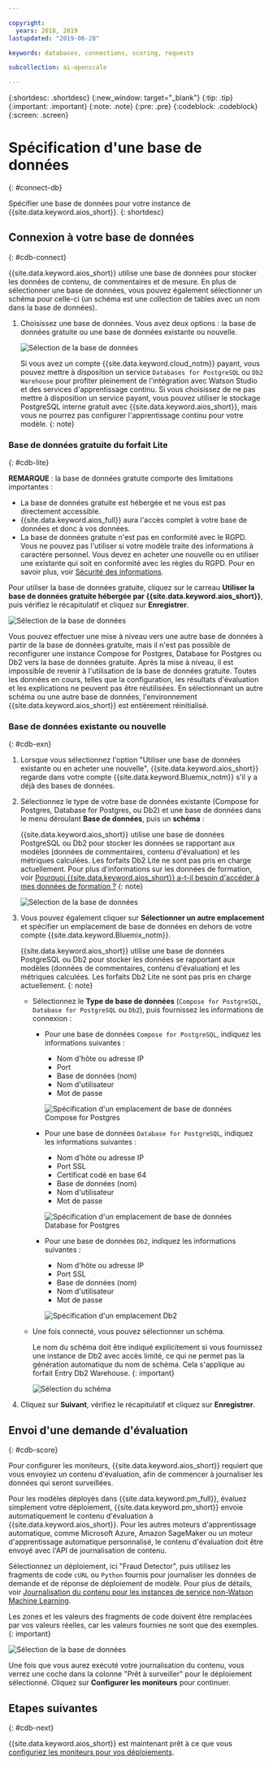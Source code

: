 ```yaml
---

copyright:
  years: 2018, 2019
lastupdated: "2019-06-28"

keywords: databases, connections, scoring, requests

subcollection: ai-openscale

---
```


{:shortdesc: .shortdesc}
{:new_window: target="_blank"}
{:tip: .tip}
{:important: .important}
{:note: .note}
{:pre: .pre}
{:codeblock: .codeblock}
{:screen: .screen}

# Spécification d'une base de données
{: #connect-db}

Spécifier une base de données pour votre instance de {{site.data.keyword.aios_short}}.
{: shortdesc}

## Connexion à votre base de données
{: #cdb-connect}

{{site.data.keyword.aios_short}} utilise une base de données pour stocker les données de contenu, de commentaires et de mesure. En plus de sélectionner une base de données, vous pouvez également sélectionner un schéma pour celle-ci
(un schéma est une collection de tables avec un nom dans la base de données).

1.  Choisissez une base de données. Vous avez deux options : la base de données gratuite ou une base de données existante ou nouvelle.

    ![Sélection de la base de données](images/gs-config-database.png)

    Si vous avez un compte {{site.data.keyword.cloud_notm}} payant,
vous pouvez mettre à disposition un service `Databases for PostgreSQL` ou `Db2 Warehouse`
pour profiter pleinement de l'intégration avec Watson Studio et des services d'apprentissage continu. Si vous choisissez de ne pas mettre à disposition un service payant,
vous pouvez utiliser le stockage PostgreSQL interne gratuit
avec {{site.data.keyword.aios_short}}, mais vous ne pourrez pas configurer l'apprentissage continu pour votre modèle.
    {: note}

### Base de données gratuite du forfait Lite
{: #cdb-lite}

**REMARQUE** : la base de données gratuite comporte des limitations importantes :

- La base de données gratuite est hébergée et ne vous est pas directement accessible.
- {{site.data.keyword.aios_full}} aura l'accès complet à votre base de données et donc à vos données.
- La base de données gratuite n'est pas en conformité avec le RGPD. Vous ne pouvez pas l'utiliser si votre modèle traite des informations à caractère personnel. Vous devez en acheter une nouvelle ou en utiliser une existante qui soit en conformité avec les règles du RGPD. Pour en savoir plus, voir [Sécurité des informations](/docs/services/ai-openscale?topic=ai-openscale-is-ov).

Pour utiliser la base de données gratuite, cliquez sur le carreau **Utiliser la base de données gratuite hébergée par {{site.data.keyword.aios_short}}**, puis vérifiez le récapitulatif et cliquez sur **Enregistrer**.

  ![Sélection de la base de données](images/gs-config-database2.png)
  
Vous pouvez effectuer une mise à niveau vers une autre base de données à partir de la base de données gratuite, mais il n'est pas possible de reconfigurer une instance Compose for Postgres, Database for Postgres ou Db2 vers la base de données gratuite. Après la mise à niveau, il est impossible de revenir à l'utilisation de la base de données gratuite. Toutes les données en cours, telles que la configuration, les résultats d'évaluation et les explications ne peuvent pas être réutilisées. En sélectionnant un autre schéma ou une autre base de données, l'environnement {{site.data.keyword.aios_short}} est entièrement réinitialisé.



### Base de données existante ou nouvelle
{: #cdb-exn}

1.  Lorsque vous sélectionnez l'option "Utiliser une base de données existante ou en acheter une nouvelle",
{{site.data.keyword.aios_short}} regarde dans votre compte {{site.data.keyword.Bluemix_notm}} s'il y a déjà des bases de données.

1.  Sélectionnez le type de votre base de données existante (Compose for Postgres, Database for Postgres, ou Db2)
et une base de données dans le menu déroulant **Base de données**, puis un **schéma** :

    {{site.data.keyword.aios_short}} utilise une base de données PostgreSQL ou Db2 pour stocker
les données se rapportant aux modèles (données de commentaires, contenu d'évaluation) et les métriques calculées. Les forfaits Db2 Lite ne sont pas pris en charge actuellement. Pour plus d'informations sur les données de formation, voir [Pourquoi {{site.data.keyword.aios_short}} a-t-il besoin d'accéder à mes données de formation ?](/docs/services/ai-openscale?topic=ai-openscale-trainingdata#trainingdata)
    {: note}

    ![Sélection de la base de données](images/gs-config-database3.png)

1.  Vous pouvez également cliquer sur **Sélectionner un autre emplacement**
et spécifier un emplacement de base de données en dehors de votre compte {{site.data.keyword.Bluemix_notm}}.

    {{site.data.keyword.aios_short}} utilise une base de données PostgreSQL ou Db2 pour stocker
les données se rapportant aux modèles (données de commentaires, contenu d'évaluation) et les métriques calculées. Les forfaits Db2 Lite ne sont pas pris en charge actuellement.
    {: note}

    - Sélectionnez le **Type de base de données**
(`Compose for PostgreSQL`, `Database for PostgreSQL` ou `Db2`),
puis fournissez les informations de connexion :

        - Pour une base de données `Compose for PostgreSQL`, indiquez les informations suivantes :

            - Nom d'hôte ou adresse IP
            - Port
            - Base de données (nom)
            - Nom d'utilisateur
            - Mot de passe

            ![Spécification d'un emplacement de base de données Compose for Postgres](images/db-config-cpostgres.png)

        - Pour une base de données `Database for PostgreSQL`, indiquez les informations suivantes :

            - Nom d'hôte ou adresse IP
            - Port SSL
            - Certificat codé en base 64
            - Base de données (nom)
            - Nom d'utilisateur
            - Mot de passe

            ![Spécification d'un emplacement de base de données Database for Postgres](images/db-config-dpostgres.png)

        - Pour une base de données `Db2`, indiquez les informations suivantes :

            - Nom d'hôte ou adresse IP
            - Port SSL
            - Base de données (nom)
            - Nom d'utilisateur
            - Mot de passe

            ![Spécification d'un emplacement Db2](images/db-config-db2.png)

    - Une fois connecté, vous pouvez sélectionner un schéma.

      Le nom du schéma doit être indiqué explicitement si vous fournissez une instance de Db2 avec accès limité, ce qui ne permet pas la génération automatique du nom de schéma. Cela s'applique au forfait Entry Db2 Warehouse.
      {: important}

      ![Sélection du schéma](images/gs-config-database5.png)

1.  Cliquez sur **Suivant**, vérifiez le récapitulatif et cliquez sur **Enregistrer**.

## Envoi d'une demande d'évaluation
{: #cdb-score}

Pour configurer les moniteurs, {{site.data.keyword.aios_short}} requiert que vous envoyiez un contenu d'évaluation,
afin de commencer à journaliser les données qui seront surveillées.

Pour les modèles déployés dans {{site.data.keyword.pm_full}}, évaluez simplement votre déploiement,
{{site.data.keyword.pm_short}} envoie automatiquement le contenu d'évaluation à {{site.data.keyword.aios_short}}.
Pour les autres moteurs d'apprentissage automatique, comme Microsoft Azure, Amazon SageMaker ou un moteur d'apprentissage automatique personnalisé,
le contenu d'évaluation doit être envoyé avec l'API de journalisation de contenu.

Sélectionnez un déploiement, ici "Fraud Detector", puis utilisez les fragments de code `cURL` ou `Python` fournis
pour journaliser les données de demande et de réponse de déploiement de modèle. Pour plus de détails, voir [Journalisation du contenu pour les instances de service non-Watson Machine Learning](/docs/services/ai-openscale?topic=ai-openscale-cml-connect).

Les zones et les valeurs des fragments de code doivent être remplacées par vos valeurs réelles, car les valeurs fournies ne sont que des exemples.
{: important}

![Sélection de la base de données](images/config-send-scoring.png)

Une fois que vous aurez exécuté votre journalisation du contenu, vous verrez une coche dans la colonne "Prêt à surveiller" pour le déploiement sélectionné. Cliquez sur **Configurer les moniteurs** pour continuer.

## Etapes suivantes
{: #cdb-next}

{{site.data.keyword.aios_short}} est maintenant prêt
à ce que vous [configuriez les moniteurs pour vos déploiements](/docs/services/ai-openscale?topic=ai-openscale-mo-config).
